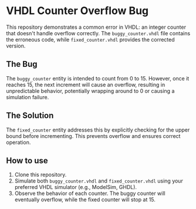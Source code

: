# VHDL Counter Overflow Bug
This repository demonstrates a common error in VHDL:  an integer counter that doesn't handle overflow correctly.  The `buggy_counter.vhdl` file contains the erroneous code, while `fixed_counter.vhdl` provides the corrected version.

## The Bug
The `buggy_counter` entity is intended to count from 0 to 15. However, once it reaches 15, the next increment will cause an overflow, resulting in unpredictable behavior, potentially wrapping around to 0 or causing a simulation failure.

## The Solution
The `fixed_counter` entity addresses this by explicitly checking for the upper bound before incrementing. This prevents overflow and ensures correct operation.

## How to use
1. Clone this repository.
2. Simulate both `buggy_counter.vhdl` and `fixed_counter.vhdl` using your preferred VHDL simulator (e.g., ModelSim, GHDL).
3. Observe the behavior of each counter.  The buggy counter will eventually overflow, while the fixed counter will stop at 15.